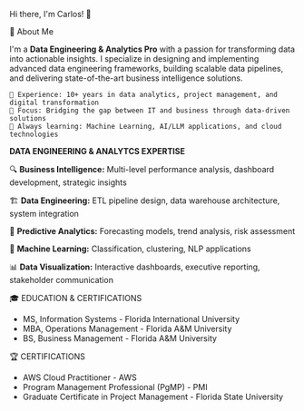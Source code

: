 Hi there, I'm Carlos! 👋

🚀 About Me

I'm a **Data Engineering & Analytics Pro** with a passion for transforming data into actionable insights. I specialize in designing and implementing advanced data engineering frameworks, building scalable data pipelines, and delivering state-of-the-art business intelligence solutions.

    💼 Experience: 10+ years in data analytics, project management, and digital transformation
    🎯 Focus: Bridging the gap between IT and business through data-driven solutions
    🌱 Always learning: Machine Learning, AI/LLM applications, and cloud technologies


**DATA ENGINEERING & ANALYTCS EXPERTISE**

🔍 **Business Intelligence:** Multi-level performance analysis, dashboard development, strategic insights

🏗️ **Data Engineering:** ETL pipeline design, data warehouse architecture, system integration

🔮 **Predictive Analytics:** Forecasting models, trend analysis, risk assessment

🤖 **Machine Learning:** Classification, clustering, NLP applications

📊 **Data Visualization:** Interactive dashboards, executive reporting, stakeholder communication


🎓 EDUCATION & CERTIFICATIONS
- MS, Information Systems - Florida International University
- MBA, Operations Management - Florida A&M University
- BS, Business Management - Florida A&M University

🏆 CERTIFICATIONS
- AWS Cloud Practitioner - AWS
- Program Management Professional (PgMP) - PMI
- Graduate Certificate in Project Management - Florida State University